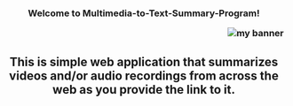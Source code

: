 <h3 align="center">
Welcome to Multimedia-to-Text-Summary-Program!
<p align="right">
  <a rel="noreferrer"><img src="https://user-images.githubusercontent.com/99951322/230460142-02765c9d-6242-4f9f-8eb0-1ae0e51c84a1.png" alt="my banner"></a>
</p>
  </a> 
</h3>

<h2 align="center">
 This is simple web application that summarizes videos and/or audio recordings from across the web as you provide the link to it.
</h2> 
